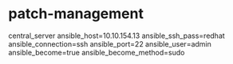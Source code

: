 # patch-management

central_server ansible_host=10.10.154.13 ansible_ssh_pass=redhat ansible_connection=ssh ansible_port=22 ansible_user=admin ansible_become=true ansible_become_method=sudo
